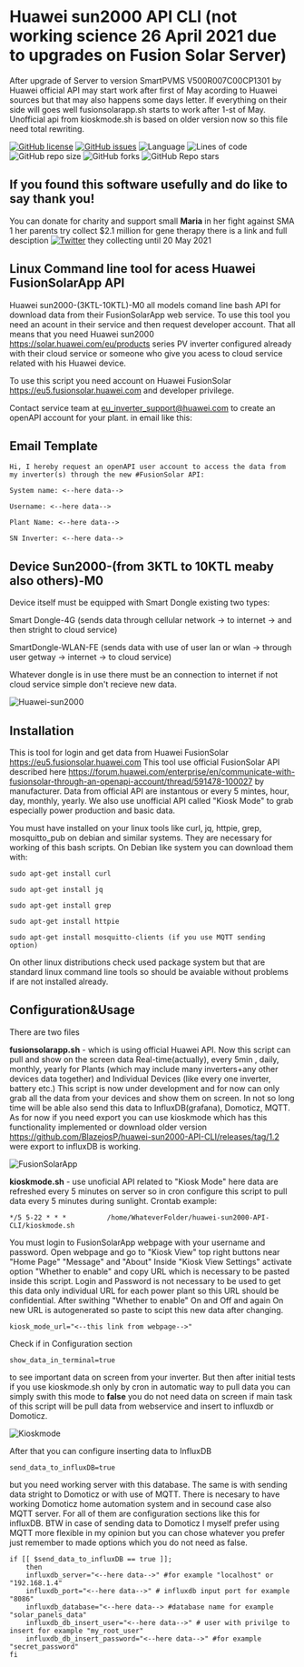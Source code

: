 # Huawei sun2000 API CLI (not working science 26 April 2021 due to upgrades on Fusion Solar Server)

After upgrade of Server to  version SmartPVMS V500R007C00CP1301 by Huawei official API may start work after first of May acording to Huawei sources but that may also happens some days letter. If everything on their side will goes well fusionsolarapp.sh starts to work after 1-st of May. Unofficial api from kioskmode.sh is based on older version now  so this file need total rewriting.

[![GitHub license](https://img.shields.io/github/license/BlazejosP/huawei-sun2000-API-CLI)](https://github.com/BlazejosP/huawei-sun2000-API-CLI/blob/master/LICENSE)
 [![GitHub issues](https://img.shields.io/github/issues/BlazejosP/huawei-sun2000-API-CLI)](https://github.com/BlazejosP/huawei-sun2000-API-CLI/issues)
 ![Language](https://img.shields.io/badge/made%20with-bash-green)
![Lines of code](https://img.shields.io/tokei/lines/github/BlazejosP/huawei-sun2000-API-CLI)
![GitHub repo size](https://img.shields.io/github/repo-size/BlazejosP/huawei-sun2000-API-CLI)
![GitHub forks](https://img.shields.io/github/forks/BlazejosP/huawei-sun2000-API-CLI)
![GitHub Repo stars](https://img.shields.io/github/stars/BlazejosP/huawei-sun2000-API-CLI?style=social)

If you found this software usefully and do like to say thank you!
-
You can donate for charity and support small <B>Maria</B> in her fight against SMA 1 her parents try collect $2.1 million for gene therapy
there is a link and full desciption
<a href="https://www.siepomaga.pl/en/maria#wplaty"><img alt="Twitter" src="https://img.shields.io/twitter/url?color=yellow&label=Small%20Maria%20versus%20SMA%20type%201&logo=github&logoColor=black&url=https%3A%2F%2Fwww.siepomaga.pl%2Fen%2Fmaria%23wplaty"></a>
they collecting until 20 May 2021

Linux Command line tool for acess Huawei FusionSolarApp API
-
Huawei sun2000-(3KTL-10KTL)-M0 all models comand line bash API for download data from their FusionSolarApp web service. To use this tool you need an acount in their service and then request developer account. That all means that you need Huawei sun2000 https://solar.huawei.com/eu/products series PV inverter configured already with their cloud service or someone who give you acess to cloud service related with his Huawei device.

To use this script you need account on Huawei FusionSolar https://eu5.fusionsolar.huawei.com and developer privilege.

Contact service team at eu_inverter_support@huawei.com to create an openAPI account for your plant. in email like this:

Email Template
-
```
Hi, I hereby request an openAPI user account to access the data from my inverter(s) through the new #FusionSolar API:

System name: <--here data--> 

Username: <--here data--> 

Plant Name: <--here data--> 

SN Inverter: <--here data-->
```

Device Sun2000-(from 3KTL to 10KTL meaby also others)-M0
-
Device itself must be equipped with Smart Dongle existing two types: 

Smart Dongle-4G (sends data through cellular network -> to internet -> and then stright to cloud service)

SmartDongle-WLAN-FE (sends data with use of user lan or wlan -> through user getway -> internet -> to cloud service)

Whatever dongle is in use there must be an connection to internet if not cloud service simple don't recieve new data. 

![Huawei-sun2000](pictures/3-10-FROUNT-Dongle.png)

Installation
-
This is tool for login and get data from Huawei FusionSolar https://eu5.fusionsolar.huawei.com
This tool use official FusionSolar API described here https://forum.huawei.com/enterprise/en/communicate-with-fusionsolar-through-an-openapi-account/thread/591478-100027 by manufacturer. Data from official API are instantous or every 5 mintes, hour, day, monthly, yearly. We also use unofficial API called "Kiosk Mode" to grab especially power production and basic data. 

You must have installed on your linux tools like curl, jq, httpie, grep, mosquitto_pub on debian and similar systems. They are necessary for working of this bash scripts. On Debian like system you can download them with:
```
sudo apt-get install curl

sudo apt-get install jq

sudo apt-get install grep

sudo apt-get install httpie

sudo apt-get install mosquitto-clients (if you use MQTT sending option)
```
On other linux distributions check used package system but that are standard linux command line tools so should be avaiable without problems if are not installed already. 

Configuration&Usage
-
There are two files


<b>fusionsolarapp.sh</b> - which is using official Huawei API. Now this script can pull and show on the screen data Real-time(actually), every 5min , daily, monthly, yearly for Plants (which may include many inverters+any other devices data together) and Individual Devices (like every one inverter, battery etc.) This script is now under development and for now can only grab all the data from your devices and show them on screen. In not so long time will be able also send this data to InfluxDB(grafana), Domoticz, MQTT. As for now if you need export you can use kioskmode which has this functionality implemented or download older version https://github.com/BlazejosP/huawei-sun2000-API-CLI/releases/tag/1.2 were export to influxDB is working.


![FusionSolarApp](pictures/fusionsolarapp.png)

<b>kioskmode.sh</b> - use unoficial API related to "Kiosk Mode" here data are refreshed every 5 minutes on server so in cron configure this script to pull data every 5 minutes during sunlight. Crontab example:
```
*/5 5-22 * * *          /home/WhateverFolder/huawei-sun2000-API-CLI/kioskmode.sh
```
You must login to FusionSolarApp webpage with your username and password. Open webpage and go to "Kiosk View" top right buttons near "Home Page" "Message" and "About" Inside "Kiosk View Settings" activate option "Whether to enable" and copy URL which is necessary to be pasted inside this script. Login and Password is not necessary to be used to get this data only individual URL for each power plant so this URL should be confidential. After swithing "Whether to enable" On and Off and again On new URL is autogenerated so paste to scipt this new data after changing.
```
kiosk_mode_url="<--this link from webpage-->"
```
Check if in Configuration section
```
show_data_in_terminal=true
```
to see important data on screen from your inverter. But then after initial tests if you use kioskmode.sh only by cron in automatic way to pull data you can simply swith this mode to <B>false</B> you do not need data on screen if main task of this script will be pull data from webservice and insert to influxdb or Domoticz.  

![Kioskmode](pictures/kioskmode.png)

After that you can configure inserting data to InfluxDB
```
send_data_to_influxDB=true
```
but you need working server with this database. The same is with sending data stright to Domoticz or with use of MQTT.
There is necesary to have working Domoticz home automation system and in secound case also MQTT server. For all of them are configuration sections like this for influxDB. BTW in case of sending data to Domoticz I myself prefer using MQTT more flexible in my opinion but you can chose whatever you prefer just remember to made options which you do not need as false. 
```
if [[ $send_data_to_influxDB == true ]];
	then
	influxdb_server="<--here data-->" #for example "localhost" or "192.168.1.4"
	influxdb_port="<--here data-->" # influxdb input port for example "8086"
	influxdb_database="<--here data--> #database name for example "solar_panels_data" 
	influxdb_db_insert_user="<--here data-->" # user with privilge to insert for example "my_root_user" 
	influxdb_db_insert_password="<--here data-->" #for example "secret_password" 
fi
```


